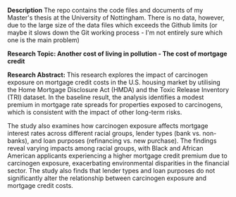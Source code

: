 **Description** 
The repo contains the code files and documents of my Master's thesis at the University of Nottingham. There is no data, however, due to the large size of the data files which exceeds the Github limits (or maybe it slows down the Git working process - I'm not entirely sure which one is the main problem)

**Research Topic: Another cost of living in pollution - The cost of mortgage credit**

**Research Abstract:**
This research explores the impact of carcinogen exposure on mortgage credit costs in the U.S. housing market by utilising the Home Mortgage Disclosure Act (HMDA) and the Toxic Release Inventory (TRI) dataset. In the baseline result, the analysis identifies a modest premium in mortgage rate spreads for properties exposed to carcinogens, which is consistent with the impact of other long-term risks.

The study also examines how carcinogen exposure affects mortgage interest rates across different racial groups, lender types (bank vs. non-banks), and loan purposes (refinancing vs. new purchase). The findings reveal varying impacts among racial groups, with Black and African American applicants experiencing a higher mortgage credit premium due to carcinogen exposure, exacerbating environmental disparities in the financial sector. The study also finds that lender types and loan purposes do not significantly alter the relationship between carcinogen exposure and mortgage credit costs.
